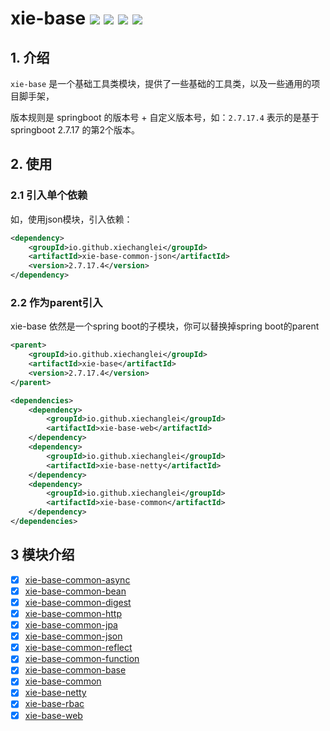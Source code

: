 # xie-base ![](https://img.shields.io/badge/license-Apache2.0-blue) ![](https://img.shields.io/badge/version-2.7.17.4-green) ![](https://img.shields.io/badge/java-jdk8-green) ![](https://img.shields.io/badge/springboot-2.7.17-green)

## 1. 介绍

`xie-base` 是一个基础工具类模块，提供了一些基础的工具类，以及一些通用的项目脚手架，

版本规则是 springboot 的版本号 + 自定义版本号，如：`2.7.17.4` 表示的是基于 springboot 2.7.17 的第2个版本。

## 2. 使用

### 2.1 引入单个依赖
如，使用json模块，引入依赖：
```xml
<dependency>
    <groupId>io.github.xiechanglei</groupId>
    <artifactId>xie-base-common-json</artifactId>
    <version>2.7.17.4</version>
</dependency>
```

### 2.2 作为parent引入
xie-base 依然是一个spring boot的子模块，你可以替换掉spring boot的parent
```xml
<parent>
    <groupId>io.github.xiechanglei</groupId>
    <artifactId>xie-base</artifactId>
    <version>2.7.17.4</version>
</parent>

<dependencies>
    <dependency>
        <groupId>io.github.xiechanglei</groupId>
        <artifactId>xie-base-web</artifactId>
    </dependency>
    <dependency>
        <groupId>io.github.xiechanglei</groupId>
        <artifactId>xie-base-netty</artifactId>
    </dependency>
    <dependency>
        <groupId>io.github.xiechanglei</groupId>
        <artifactId>xie-base-common</artifactId>
    </dependency>
</dependencies>
```

## 3 模块介绍
- [x] [xie-base-common-async](./xie-base-common-async/README.md)
- [x] [xie-base-common-bean](./xie-base-common-bean/README.md)
- [x] [xie-base-common-digest](./xie-base-common-digest/README.md)
- [x] [xie-base-common-http](./xie-base-common-http/README.md)
- [x] [xie-base-common-jpa](./xie-base-common-jpa/README.md)
- [x] [xie-base-common-json](./xie-base-common-json/README.md)
- [x] [xie-base-common-reflect](./xie-base-common-reflect/README.md)
- [x] [xie-base-common-function](./xie-base-common-function/README.md)
- [x] [xie-base-common-base](./xie-base-common-base/README.md)
- [x] [xie-base-common](./xie-base-common/README.md)
- [x] [xie-base-netty](./xie-base-netty/README.md)
- [x] [xie-base-rbac](./xie-base-rbac/README.md)
- [x] [xie-base-web](./xie-base-web/README.md)